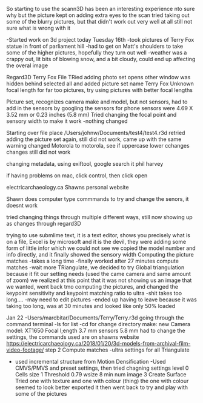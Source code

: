 So starting to use the scann3D has been an interesting experience
nto sure why but the picture kept on adding extra eyes to the scan
tried taking out some of the blurry pictures, but that didn't work out very well at all
still not sure what is wrong with it

-Started work on 3d project today Tuesday 16th
-took pictures of Terry Fox statue in front of parliament hill
-had to get on Matt's shoulders to take some of the higher pictures, hopefully they turn out well
-weather was a crappy out, lit bits of blowing snow, and a bit cloudy, could end up affecting the overal image

Regard3D
Terry Fox File
TRied adding photo set
opens other window was hidden behind
selected all and added
picture set name Terry Fox
Unknown focal length for far too pictures, try using pictures with better focal lengths

Picture set, recognizes camera make and model, but not sensors, had to add in the sensors by googling the sensors for phone
sensors were 4.69 X 3.52 mm or 0.23 inches (5.8 mm)
Tried changing the focal point and sensory width to make it work
-nothing changed

Starting over
file place
/Users/johnw/Documents/test4/test4.r3d
retried adding the picture set again, still did not work, came up with the same warning
changed Motorola to motorola, see if uppercase lower cchanges
changes still did not work

changing metadata, using exiftool, google search it phil harvey

if having problems on mac, click control, then click open

electricarchaeology.ca Shawns personal website

Shawn does computer type commmands to try and change the senors, it doesnt work

tried changing things through multiple different ways, still now showing up as changes through regard3D

trying to use submlime text, it is a text editor, shows you precisely what is on a file,
Excel is by microsoft and it is the devil, they were adding some form of little infor which we could not see
we copied the model number and info directly, and it finally showed the sensory width 
Computing the picture matches
-takes a long time
-finally worked after 27 minutes
compute matches
-wait more
TRiangulate, we decided to try Global triangulation because it fit our setting needs (used the came camera and same amount of zoom)
we realized at this point that it was not showing us an image that we wanted, went back tmo computing the pictures, and changed the keypoint sensitivity and keypoint matching ratio to ultra
-shit takes too long....
-may need to edit pictures
-ended up having to leave because it was taking too long, was at 30 minutes and looked like only 50% loaded

Jan 22
-Users/marcbitar/Documents/Terry/Terry.r3d
going through the command terminal
  -ls for list
  -cd for change directory
  make: new
  Camera model: XT1650
  Focal l;ength 3.7 mm
sensors 5.8 mm
had to change the settings, the commands used are on shawns website 
https://electricarchaeology.ca/2018/01/20/3d-models-from-archival-film-video-footage/ step 2
Compute matches
  -ultra settings for all
 Triangulate
  - used incremental structure from Motion
  Densification
  -Used CMVS/PMVS and preset settings, then tried chagning settings level 0 Cells size 1 Threshold 0.79 wsize 8 min num image 3
  Create Surface
  Tried one with texture and one with colour (thing) the one with colour seemed to look better
  exported it
  then went back to try and play with some of the pictures
